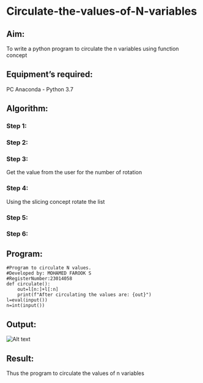 # Circulate-the-values-of-N-variables
## Aim:
To write a python program to circulate the n variables using function concept
## Equipment’s required:
PC
Anaconda - Python 3.7
## Algorithm: 
### Step 1: 
### Step 2: 
### Step 3: 
Get the value from the user for the number of rotation
### Step 4: 
Using the slicing concept rotate the list

### Step 5: 
### Step 6: 
## Program:
```
#Program to circulate N values.
#Developed by: MOHAMED FAROOK S
#RegisterNumber:23014058
def circulate():
    out=l[n:]+l[:n]
    print(f"After circulating the values are: {out}")
l=eval(input())
n=int(input())
```

## Output:
![Alt text](<23014058_MOHAMED FAROOK S-1.png>)
## Result:
Thus the program to circulate the values of n variables